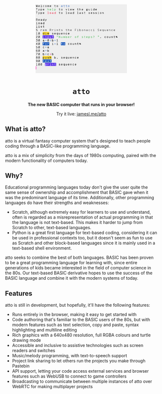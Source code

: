<p align="center">
<img src="media/promo.png" alt="Screenshot of atto showing code to print the Fibonacci Sequence" width="60%">
</p>

<h1 align="center"><code>atto</code></h1>
<p align="center"><strong>The new BASIC computer that runs in your browser!</strong></p>
<p align="center">Try it live: <a href="https://jamesl.me/atto" target="_blank">jamesl.me/atto</a></p>

## What is atto?
atto is a virtual fantasy computer system that's designed to teach people coding through a BASIC-like programming language.

atto is a mix of simplicity from the days of 1980s computing, paired with the modern functionality of computers today.

## Why?
Educational programming languages today don't give the user quite the same sense of ownership and accomplishment that BASIC gave when it was the predominant language of its time. Additionally, other programming languages do have their strengths and weaknesses:

* Scratch, although extremely easy for learners to use and understand, often is regarded as a misrepresentation of actual programming in that the language is not text-based. This makes it harder to jump from Scratch to other, text-based languages.
* Python is a great first language for text-based coding, considering it can be used in professional contexts too, but it doesn't seem as fun to use as Scratch and other block-based languages since it is mainly used in a text-based shell environment.

atto seeks to combine the best of both languages. BASIC has been proven to be a great programming language for learning with, since entire generations of kids became interested in the field of computer science in the 80s. Our text-based BASIC derivative hopes to use the success of the BASIC language and combine it with the modern systems of today.

## Features
atto is still in development, but hopefully, it'll have the following features:

* Runs entirely in the browser, making it easy to get started with
* Code authoring that's familiar to the BASIC users of the 80s, but with modern features such as text selection, copy and paste, syntax highlighting and multiline editing
* Rich graphics with a 640x480 resolution, full RGBA colours and turtle drawing mode
* Accessible and inclusive to assistive technologies such as screen readers and switches
* Music/melody programming, with text-to-speech support
* Project link sharing to let others run the projects you make through Pastebin
* API support, letting your code access external services and browser features such as WebUSB to connect to game controllers
* Broadcasting to communicate between multiple instances of atto over WebRTC for making multiplayer projects
